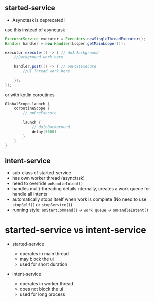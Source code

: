 ## started-service

- Asynctask is deprecated!

use this instead of asynctask
````java
ExecutorService executor = Executors.newSingleThreadExecutor();
Handler handler = new Handler(Looper.getMainLooper());

executor.execute(() -> { // doInBackground
    //Background work here
        
    handler.post(() -> { // onPostExecute
        //UI Thread work here
        
    });
});
````

or with kotlin coroutines

````kotlin
GlobalScope.launch {
    coroutineScope {
        // onPreExecute
        
        launch {
            // doInBackground
            delay(5000)
        }
    }
}
````

## intent-service

- sub-class of started-service
- has own worker thread (asynctask)
- need to override ``onHandleIntent()``
- handles multi-threading details internally, creates a work queue for handle all intents
- automatically stops itself when work is complete (No need to use ``stopSelf()`` or ``stopService()``) 
- running style: ``onStartCommand()`` -> ``work queue`` -> ``onHandleIntent()``

# started-service vs intent-service

- started-service
  - operates in main thread
  - may block the ui
  - used for short duration

- intent-service
  - operates in worker thread
  - does not block the ui
  - used for long process